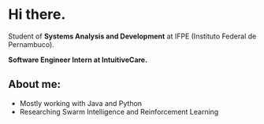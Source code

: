 # Hi there.
Student of **Systems Analysis and Development** at IFPE (Instituto Federal de Pernambuco).

**Software Engineer Intern at IntuitiveCare.**

## **About me:**
* Mostly working with Java and Python
* Researching Swarm Intelligence and Reinforcement Learning


